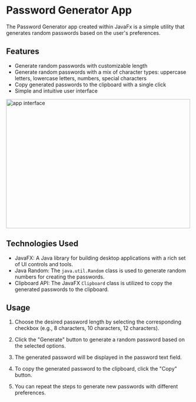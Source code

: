 # Password Generator App

The Password Generator app created within JavaFx is a simple utility that generates random passwords based on the user's preferences. 

## Features

- Generate random passwords with customizable length
- Generate random passwords with a mix of character types: uppercase letters, lowercase letters, numbers, special characters
- Copy generated passwords to the clipboard with a single click
- Simple and intuitive user interface

<img src="https://github.com/RaheebAbdulsalam/Password-Generator-App/assets/99501966/93caa497-f03c-47b0-987e-78c3f3b990cf" alt="app interface" width="500" height="350">

## Technologies Used

- JavaFX: A Java library for building desktop applications with a rich set of UI controls and tools.
- Java Random: The `java.util.Random` class is used to generate random numbers for creating the passwords.
- Clipboard API: The JavaFX `Clipboard` class is utilized to copy the generated passwords to the clipboard.

## Usage

1. Choose the desired password length by selecting the corresponding checkbox (e.g., 8 characters, 10 characters, 12 characters).

2. Click the "Generate" button to generate a random password based on the selected options.

3. The generated password will be displayed in the password text field.

4. To copy the generated password to the clipboard, click the "Copy" button.

5. You can repeat the steps to generate new passwords with different preferences.



